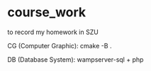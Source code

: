 # course_work
to record my homework in SZU

CG (Computer Graphic):
  cmake -B .
  
DB (Database System):
  wampserver-sql + php
